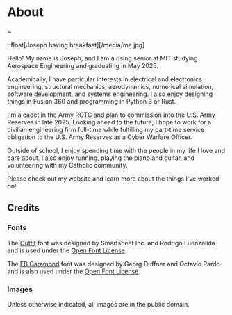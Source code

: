# About

~

::float[Joseph having breakfast][/media/me.jpg]

Hello!  My name is Joseph, and I am a rising senior at MIT studying Aerospace Engineering and graduating in May 2025.

Academically, I have particular interests in electrical and electronics engineering, structural mechanics, aerodynamics, numerical simulation, software development, and systems engineering.  I also enjoy designing things in Fusion 360 and programming in Python 3 or Rust.

I'm a cadet in the Army ROTC and plan to commission into the U.S. Army Reserves in late 2025.  Looking ahead to the future, I hope to work for a civilian engineering firm full-time while fulfilling my part-time service obligation to the U.S. Army Reserves as a Cyber Warfare Officer.

Outside of school, I enjoy spending time with the people in my life I love and care about.  I also enjoy running, playing the piano and guitar, and volunteering with my Catholic community.

Please check out my website and learn more about the things I've worked on!

## Credits

### Fonts

The [Outfit](https://fonts.google.com/specimen/Outfit/about) font was designed by Smartsheet Inc. and Rodrigo Fuenzalida and is used under the [Open Font License](https://openfontlicense.org/).

The [EB Garamond](https://fonts.google.com/specimen/EB+Garamond/about) font was designed by Georg Duffner and Octavio Pardo and is also used under the [Open Font License](https://openfontlicense.org/).

### Images

Unless otherwise indicated, all images are in the public domain.